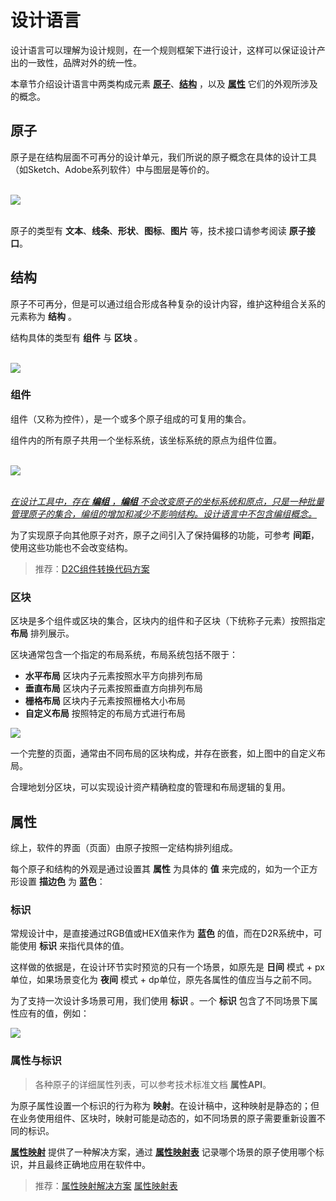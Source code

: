 # 设计语言

设计语言可以理解为设计规则，在一个规则框架下进行设计，这样可以保证设计产出的一致性，品牌对外的统一性。

本章节介绍设计语言中两类构成元素 **[原子](#原子)**、**[结构](#结构)** ，以及 **[属性](#属性)** 它们的外观所涉及的概念。


## 原子

原子是在结构层面不可再分的设计单元，我们所说的原子概念在具体的设计工具（如Sketch、Adobe系列软件）中与图层是等价的。

<br>
<img src="~@assets/language/atom.gif" />
<br>
<br>

原子的类型有 **文本**、**线条**、**形状**、**图标**、**图片** 等，技术接口请参考阅读 **原子接口**。


## 结构

原子不可再分，但是可以通过组合形成各种复杂的设计内容，维护这种组合关系的元素称为 **结构** 。

结构具体的类型有 **组件** 与 **区块** 。


<br>
<img src="~@assets/language/st.gif" />
<br>

### 组件

组件（又称为控件），是一个或多个原子组成的可复用的集合。

组件内的所有原子共用一个坐标系统，该坐标系统的原点为组件位置。

<br>
<img src="~@assets/language/c-a-relation.gif" />
<br>
<br>

<u>_在设计工具中，存在 **编组** ，**编组** 不会改变原子的坐标系统和原点，只是一种批量管理原子的集合，编组的增加和减少不影响结构。设计语言中不包含编组概念。_</u>


为了实现原子向其他原子对齐，原子之间引入了保持偏移的功能，可参考 **间距**，使用这些功能也不会改变结构。

> 推荐：[D2C组件转换代码方案](solution/d2c)

### 区块

区块是多个组件或区块的集合，区块内的组件和子区块（下统称子元素）按照指定 **布局** 排列展示。

区块通常包含一个指定的布局系统，布局系统包括不限于：

* **水平布局** 区块内子元素按照水平方向排列布局
* **垂直布局** 区块内子元素按照垂直方向排列布局
* **栅格布局** 区块内子元素按照栅格大小布局
* **自定义布局** 按照特定的布局方式进行布局

<img src="~@assets/language/layout.gif" />
<br>



一个完整的页面，通常由不同布局的区块构成，并存在嵌套，如上图中的自定义布局。


合理地划分区块，可以实现设计资产精确粒度的管理和布局逻辑的复用。


## 属性

综上，软件的界面（页面）由原子按照一定结构排列组成。

每个原子和结构的外观是通过设置其 **属性** 为具体的 **值** 来完成的，如为一个正方形设置 **描边色** 为 **蓝色**：


### 标识

常规设计中，是直接通过RGB值或HEX值来作为 **蓝色** 的值，而在D2R系统中，可能使用 **标识** 来指代具体的值。

这样做的依据是，在设计环节实时预览的只有一个场景，如原先是 **日间** 模式 + px单位，如果场景变化为 **夜间** 模式 + dp单位，原先各属性的值应当与之前不同。

为了支持一次设计多场景可用，我们使用 **标识** 。一个 **标识** 包含了不同场景下属性应有的值，例如：

<img src="~@assets/language/identifier.gif" />

<br>

### 属性与标识

> 各种原子的详细属性列表，可以参考技术标准文档 **属性API**。

为原子属性设置一个标识的行为称为 **映射**。在设计稿中，这种映射是静态的；但在业务使用组件、区块时，映射可能是动态的，如不同场景的原子需要重新设置不同的标识。

**[属性映射](solution/property-mapping)** 提供了一种解决方案，通过 **[属性映射表](assets.html#属性映射表)** 记录哪个场景的原子使用哪个标识，并且最终正确地应用在软件中。

> 推荐：[属性映射解决方案](solution/property-mapping)  [属性映射表](assets.html#属性映射表)
